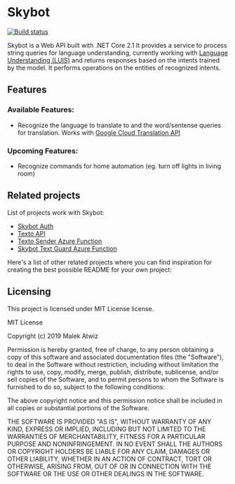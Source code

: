 # Skybot

[![Build status](https://ma-vsts.visualstudio.com/Skybot/_apis/build/status/Skybot-Docker%20container-CI)](https://ma-vsts.visualstudio.com/Skybot/_build/latest?definitionId=7)

Skybot is a Web API built with .NET Core 2.1
It provides a service to process string queries for language understanding, currently working with [Language Understanding (LUIS)](https://www.luis.ai) and returns responses based on the intents trained by the model. It performs operations on the entities of recognized intents.

## Features

### Available Features:
* Recognize the language to translate to and the word/sentense queries for translation. Works with [Google Cloud Translation API](https://cloud.google.com/translate/docs/)

### Upcoming Features:
* Recognize commands for home automation (eg. turn off lights in living room)

## Related projects

List of projects work with Skybot:
* [Skybot Auth](https://github.com/malekatwiz/Skybot.Auth)
* [Texto API](https://github.com/malekatwiz/Texto.Api)
* [Texto Sender Azure Function](https://github.com/malekatwiz/Texto.Sender.Function)
* [Skybot Text Guard Azure Function](https://github.com/malekatwiz/Skybot.Text.Guard)

Here's a list of other related projects where you can find inspiration for
creating the best possible README for your own project:

## Licensing

This project is licensed under MIT License license. 

MIT License

Copyright (c) 2019 Malek Atwiz

Permission is hereby granted, free of charge, to any person obtaining a copy
of this software and associated documentation files (the "Software"), to deal
in the Software without restriction, including without limitation the rights
to use, copy, modify, merge, publish, distribute, sublicense, and/or sell
copies of the Software, and to permit persons to whom the Software is
furnished to do so, subject to the following conditions:

The above copyright notice and this permission notice shall be included in all
copies or substantial portions of the Software.

THE SOFTWARE IS PROVIDED "AS IS", WITHOUT WARRANTY OF ANY KIND, EXPRESS OR
IMPLIED, INCLUDING BUT NOT LIMITED TO THE WARRANTIES OF MERCHANTABILITY,
FITNESS FOR A PARTICULAR PURPOSE AND NONINFRINGEMENT. IN NO EVENT SHALL THE
AUTHORS OR COPYRIGHT HOLDERS BE LIABLE FOR ANY CLAIM, DAMAGES OR OTHER
LIABILITY, WHETHER IN AN ACTION OF CONTRACT, TORT OR OTHERWISE, ARISING FROM,
OUT OF OR IN CONNECTION WITH THE SOFTWARE OR THE USE OR OTHER DEALINGS IN THE
SOFTWARE.
